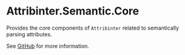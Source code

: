 # Attribinter.Semantic.Core

Provides the core components of `Attribinter` related to semantically parsing attributes.

See [GitHub](https://github.com/Attribinter/Attribinter.Semantic) for more information.